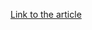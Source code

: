 [Link to the article](https://thehackernews.com/2025/06/popular-chrome-extensions-leak-api-keys.html)
